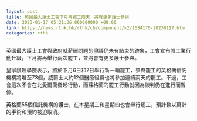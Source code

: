```yaml
---
layout: post
title: 英國最大護士工會下月再罷工兩天　將有更多護士參與
date: 2023-01-17 05:21:36.000000000 +08:00
link: https://news.rthk.hk/rthk/ch/component/k2/1684170-20230117.htm
categories: rthk
---
```


英國最大護士工會與政府就薪酬問題的爭議仍未有結束的跡象，工會宣布將工業行動升級，下月將再舉行兩次罷工，並將會有更多護士參與。

皇家護理學院表示，將於下月6日和7日舉行新一輪罷工，參與罷工的英格蘭信託機構將增至73個，威爾士大約12個醫療組織也將參加連續兩天的罷工。不過，工會這次不會在北愛爾蘭發起行動，而蘇格蘭的罷工行動就因為談判仍在進行而暫停。

英格蘭55個信託機構的護士，在本星期三和星期四也會舉行罷工，預計數以萬計的手術和預約被迫取消。
